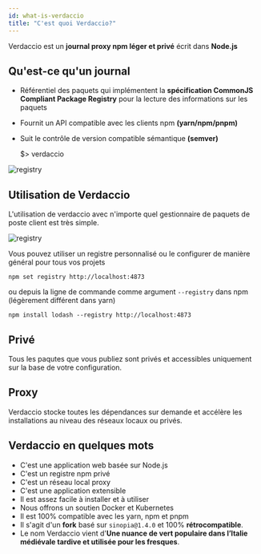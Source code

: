 ```yaml
---
id: what-is-verdaccio
title: "C'est quoi Verdaccio?"
---
```

Verdaccio est un **journal proxy npm léger et privé** écrit dans **Node.js**

## Qu'est-ce qu'un journal

* Référentiel des paquets qui implémentent la **spécification CommonJS Compliant Package Registry** pour la lecture des informations sur les paquets
* Fournit un API compatible avec les clients npm **(yarn/npm/pnpm)**
* Suit le contrôle de version compatible sémantique **(semver)**

    $> verdaccio
    

![registry](/svg/verdaccio_server.gif)

## Utilisation de Verdaccio

L'utilisation de verdaccio avec n'importe quel gestionnaire de paquets de poste client est très simple.

![registry](/svg/npm_install.gif)

Vous pouvez utiliser un registre personnalisé ou le configurer de manière général pour tous vos projets

    npm set registry http://localhost:4873
    

ou depuis la ligne de commande comme argument `--registry` dans npm (légèrement différent dans yarn)

    npm install lodash --registry http://localhost:4873
    

## Privé

Tous les paqutes que vous publiez sont privés et accessibles uniquement sur la base de votre configuration.

## Proxy

Verdaccio stocke toutes les dépendances sur demande et accélère les installations au niveau des réseaux locaux ou privés.

## Verdaccio en quelques mots

* C'est une application web basée sur Node.js
* C'est un registre npm privé
* C'est un réseau local proxy
* C'est une application extensible
* Il est assez facile à installer et à utiliser
* Nous offrons un soutien Docker et Kubernetes
* Il est 100% compatible avec les yarn, npm et pnpm
* Il s'agit d'un **fork** basé sur `sinopia@1.4.0` et 100% **rétrocompatible**.
* Le nom Verdaccio vient d'**Une nuance de vert populaire dans l’Italie médiévale tardive et utilisée pour les fresques**.